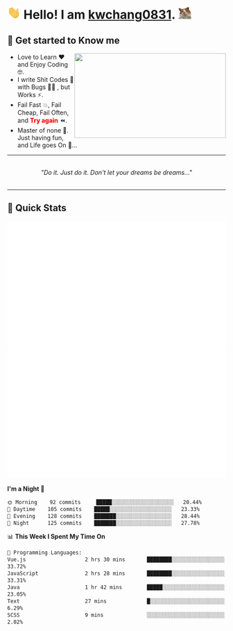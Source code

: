 <h1> <img src="./assets/hi.gif" height="30px"> Hello! I am <a href="https://github.com/kwchang0831">kwchang0831</a>. <img src="./assets/cool-cat.gif" height="30px"> </h1>
</h1>

## 🎉 Get started to Know me

<a href="#"><img align="right" src="https://media.tenor.com/S5qCffxIFdUAAAAC/the-muppet-kermit-the-frog.gif" width="349" height="195" /></a>

- Love to Learn ❤️ and Enjoy Coding 🤓.
- I write Shit Codes 💩 with Bugs 🐛🐛 , but Works ⚡️.
- Fail Fast 💥, Fail Cheap, Fail Often, and <span style="color:red;font-weight:800;">Try again</span> ⏪️.
- Master of none 🤪. Just having fun, and Life goes On 🌱...

<hr/>
<br/>
<div align="center">
<i>"Do it. Just do it. Don't let your dreams be dreams..." </i>
</div>
<br/>
<hr/>

## 🙈 Quick Stats

![](https://raw.githubusercontent.com/kwchang0831/kwchang0831/output/generated/overview.svg)
![](https://raw.githubusercontent.com/kwchang0831/kwchang0831/output/generated/languages.svg)

<!--START_SECTION:waka-->
**I'm a Night 🦉** 

```text
🌞 Morning    92 commits     █████░░░░░░░░░░░░░░░░░░░░   20.44% 
🌆 Daytime    105 commits    █████░░░░░░░░░░░░░░░░░░░░   23.33% 
🌃 Evening    128 commits    ███████░░░░░░░░░░░░░░░░░░   28.44% 
🌙 Night      125 commits    ███████░░░░░░░░░░░░░░░░░░   27.78%

```


📊 **This Week I Spent My Time On** 

```text
💬 Programming Languages: 
Vue.js                   2 hrs 30 mins       ████████░░░░░░░░░░░░░░░░░   33.72% 
JavaScript               2 hrs 28 mins       ████████░░░░░░░░░░░░░░░░░   33.31% 
Java                     1 hr 42 mins        █████░░░░░░░░░░░░░░░░░░░░   23.05% 
Text                     27 mins             █░░░░░░░░░░░░░░░░░░░░░░░░   6.29% 
SCSS                     9 mins              ░░░░░░░░░░░░░░░░░░░░░░░░░   2.02%

```


<!--END_SECTION:waka-->
